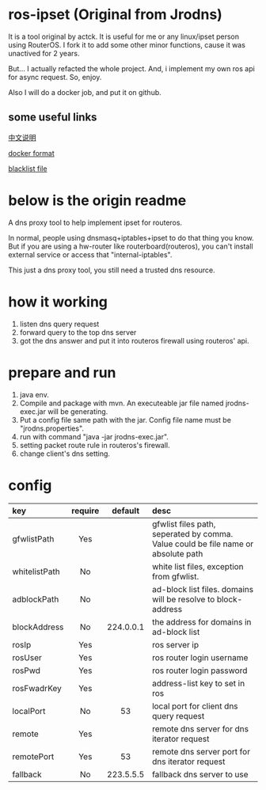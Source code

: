 # ros-ipset (Original from Jrodns)
It is a tool original by actck. It is useful for me or any linux/ipset person using RouterOS.
I fork it to add some other minor functions, cause it was unactived for 2 years. 

But... I actually refacted the whole project. And, i implement my own ros api for async request.
So, enjoy.

Also I will do a docker job, and put it on github. 

## some useful links

[中文说明](README.zh.md)

[docker format](https://hub.docker.com/r/whitemay/ros-ipset)

[blacklist file](https://github.com/Loyalsoldier/v2ray-rules-dat) 

# below is the origin readme

A dns proxy tool to help implement ipset for routeros.

In normal, people using dnsmasq+iptables+ipset to do that thing you know.
But if you are using a hw-router like routerboard(routeros), you can't install external
 service or access that "internal-iptables".
 
This just a dns proxy tool, you still need a trusted dns resource.

# how it working
1. listen dns query request
2. forward query to the top dns server
3. got the dns answer and put it into routeros firewall using routeros' api.

# prepare and run
1. java env.
2. Compile and package with mvn. An executeable jar file named jrodns-exec.jar
will be generating.
3. Put a config file same path with the jar. 
Config file name must be "jrodns.properties".
4. run with command "java -jar jrodns-exec.jar".
5. setting packet route rule in routeros's firewall.
6. change client's dns setting.

# config

|key |require|default|desc|
|:---|  :---:|   :---: |:---|
|gfwlistPath|Yes| |gfwlist files path, seperated by comma. Value could be file name or absolute path
|whitelistPath|No| |white list files, exception from gfwlist.
|adblockPath|No| |ad-block list files. domains will be resolve to block-address
|blockAddress|No|224.0.0.1|the address for domains in ad-block list 
|rosIp|Yes| | ros server ip
|rosUser|Yes| | ros router login username
|rosPwd|Yes| | ros router login password
|rosFwadrKey|Yes| | address-list key to set in ros
|localPort|No|53|local port for client dns query request
|remote|Yes| |remote dns server for dns iterator request
|remotePort|Yes|53| remote dns server port for dns iterator request
|fallback|No|223.5.5.5|fallback dns server to use

